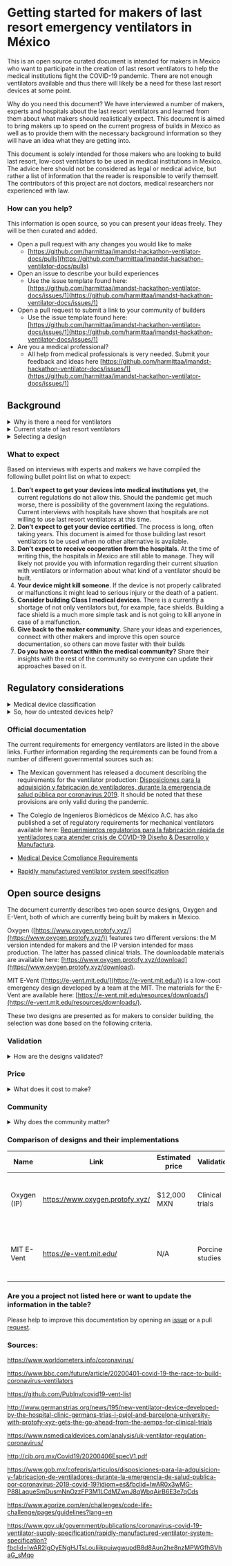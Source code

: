 # Getting started for makers of last resort emergency ventilators in México

This is an open source curated document is intended for makers in Mexico who want to participate in the creation of last resort ventilators to help the medical institutions fight the COVID-19 pandemic. There are not enough ventilators available and thus there will likely be a need for these last resort devices at some point.

Why do you need this document? We have interviewed a number of makers, experts and hospitals about the last resort ventilators and learned from them about what makers should realistically expect. This document is aimed to bring makers up to speed on the current progress of builds in Mexico as well as to provide them with the necessary background information so they will have an idea what they are getting into.

This document is solely intended for those makers who are looking to build last resort, low-cost ventilators to be used in medical institutions in Mexico. The advice here should not be considered as legal or medical advice, but rather a list of information that the reader is responsible to verify themself. The contributors of this project are not doctors, medical researchers nor experienced with law.


### How can you help? 

This information is open source, so you can present your ideas freely. They will be then curated and added.

*   Open a pull request with any changes you would like to make
    *   [https://github.com/harmittaa/imandst-hackathon-ventilator-docs/pulls](https://github.com/harmittaa/imandst-hackathon-ventilator-docs/pulls)
*   Open an issue to describe your build experiences
    *   Use the issue template found here: [https://github.com/harmittaa/imandst-hackathon-ventilator-docs/issues/1](https://github.com/harmittaa/imandst-hackathon-ventilator-docs/issues/1)
*   Open a pull request to submit a link to your community of builders 
    *   Use the issue template found here: [https://github.com/harmittaa/imandst-hackathon-ventilator-docs/issues/1](https://github.com/harmittaa/imandst-hackathon-ventilator-docs/issues/1)
*   Are you a medical professional? 
    *   All help from medical professionals is very needed. Submit your feedback and ideas here [https://github.com/harmittaa/imandst-hackathon-ventilator-docs/issues/1](https://github.com/harmittaa/imandst-hackathon-ventilator-docs/issues/1)


## Background 
<details>
<summary>Why is there a need for ventilators</summary>
Of the people who contract COVID-19 virus roughly 5 % percent develop serious or critical symptoms. The patients with these statuses can be in need of ventilator support. This sudden spike has created a tremendous demand for ventilators, as the medical facilities are not equipped for a pandemic the COVID-19. Due to the shortage of mechanical ventilators, the maker community has come together to build last resort emergency ventilators.
</details>

<details>
<summary>Current state of last resort ventilators</summary>
The desire to help has created a multitude of different open source emergency ventilator designs, especially those that are aimed for makers to build from locally sourced parts. However, the projects are in varying stages of development, from those with first prototypes just being built to those which have are already in clinical trials.
</details>

<details>
<summary>Selecting a design</summary>
Selecting a design to build requires thorough consideration, as malfunctioning of a device could lead to serious injury or even the death of the patient. This document is intended to facilitate that decision making process and to provide up-to-date information on participating to building emergency ventilators. This document addresses low-cost, last resort ventilators that can be built by the makers for use when the existing methods for helping patients have been exhausted.
</details>

### What to expect
Based on interviews with experts and makers we have compiled the following bullet point list on what to expect:

1. **Don’t expect to get your devices into medical institutions** **yet**, the current regulations do not allow this. Should the pandemic get much worse, there is possibility of the government laxing the regulations. Current interviews with hospitals have shown that hospitals are not willing to use last resort ventilators at this time.
2. **Don’t expect to get your device certified**. The process is long, often taking years. This document is aimed for those building last resort ventilators to be used when no other alternative is available.
3. **Don’t expect to receive cooperation from the hospitals**. At the time of writing this, the hospitals in Mexico are still able to manage. They will likely not provide you with information regarding their current situation with ventilators or information about what kind of a ventilator should be built.
4. **Your device might kill someone**. If the device is not properly calibrated or malfunctions it might lead to serious injury or the death of a patient.
5. **Consider building Class I medical devices**. There is a currently a shortage of not only ventilators but, for example, face shields. Building a face shield is a much more simple task and is not going to kill anyone in case of a malfunction.
6. **Give back to the maker community**. Share your ideas and experiences, connect with other makers and improve this open source documentation, so others can move faster with their builds
7. **Do you have a contact within the medical community?** Share their insights with the rest of the community so everyone can update their approaches based on it.

## Regulatory considerations

<details>
<summary>Medical device classification</summary>
The medical ventilators fall under Class II medical devices, meaning that they would require, among other testing, clinical trials before being allowed to be used in hospitals. As the emergency ventilators discussed here are meant to help with acute ventilator shortage, the time frame nor the resources of individual makers, do allow for a full clinical trial to be performed. With this in mind, it is unlikely that, at least at the current state of virus in Mexico, hospitals would take into use any home made ventilators.
</details>

<details>
<summary>So, how do untested devices help?</summary>
However, the ventilators discussed here are aimed to be provided as last resort devices for the medical institutions with the most dire needs. Considering the rapid advancement of the pandemic, it is possible that the requirements for the medical ventilators could be laxed and even last resort ventilators could be put into use in hospitals.
</details>

### Official documentation

The current requirements for emergency ventilators are listed in the above links. Further information regarding the requirements can be found from a number of different governmental sources such as:

* The Mexican government has released a document describing the requirements for the ventilator production: [Disposiciones para la adquisición y fabricación de ventiladores, durante la emergencia de salud pública por coronavirus 2019](https://www.gob.mx/cofepris/articulos/disposiciones-para-la-adquisicion-y-fabricacion-de-ventiladores-durante-la-emergencia-de-salud-publica-por-coronavirus-2019-covid-19?idiom=es&fbclid=IwAR0x3wMG-P88LaqueSmDusmNnOzzFP3M1LCdMZwnJ8qWbqAirB6E3e7qCds). It should be noted that these provisions are only valid during the pandemic.

* The Colegio de Ingenieros Biomédicos de México A.C. has also published a set of regulatory requirements for mechanical ventilators available here: [Requerimientos regulatorios para la fabricación rápida de ventiladores para atender crisis de COVID-19 Diseño & Desarrollo y Manufactura](http://cib.org.mx/Covid19/20200406EspecV1.pdf).


* [Medical Device Compliance Requirements](https://www.agorize.com/en/challenges/code-life-challenge/pages/guidelines?lang=en)

* [Rapidly manufactured ventilator system specification
](https://www.gov.uk/government/publications/coronavirus-covid-19-ventilator-supply-specification/rapidly-manufactured-ventilator-system-specification?fbclid=IwAR2IgOyENgHJTsLouIiikpuiwgwupdB8d8Aun2he8nzMPWGfhBVhaG_sMqo)


## Open source designs

The document currently describes two open source designs, Oxygen and E-Vent, both of which are currently being built by makers in Mexico.

Oxygen ([https://www.oxygen.protofy.xyz/](https://www.oxygen.protofy.xyz/)) features two different versions: the M version intended for makers and the IP version intended for mass production. The latter has passed clinical trials. The downloadable materials are available here: [https://www.oxygen.protofy.xyz/download](https://www.oxygen.protofy.xyz/download).

MIT E-Vent ([https://e-vent.mit.edu/](https://e-vent.mit.edu/)) is a low-cost emergency design developed by a team at the MIT. The materials for the E-Vent are available here: [https://e-vent.mit.edu/resources/downloads/](https://e-vent.mit.edu/resources/downloads/).

These two designs are presented as for makers to consider building, the selection was done based on the following criteria.


### Validation
<details>
<summary>How are the designs validated?</summary>
The first selection criteria is that the designs have gone through some sort of a validation. Both the E-vent and Oxygen fulfil this criteria. The Oxygen project’s IM model has passed clinical testing in Spain while the E-Vent is has undergone the fourth porcine study. The latter cannot be considered a clinical test, however compared to a plethora of other designs this can be considered to be at an advanced stage.
</details>


### Price

<details>
<summary>What does it cost to make?</summary>
Second criteria is the price of manufacturing. As the devices are intended to be built by makers with limited resources, the price must be relatively low. Both of the selected projects aim to provide a low-cost, easily producible device.
</details>

### Community

<details>
<summary>Why does the community matter?</summary>
Third criteria is the community. The importance of the community is especially relevant when makers source materials for their builds. As both of the chosen designs have been developed outside of Mexico, it is important that the local maker community is able to share experiences about materials and the build process.
</details>

### Comparison of designs and their implementations

| Name | Link | Estimated price | Validation | Component availability | Community |
|-------|--------|---------|-------|--------|---------|
| Oxygen (IP) | https://www.oxygen.protofy.xyz/ | $12,000 MXN | Clinical trials | All components can be sourced from Mexico | https://discord.gg/yyYQxEG & https://www.facebook.com/groups/1347740022075853 |
| MIT E-Vent | https://e-vent.mit.edu/ | N/A | Porcine studies | All components can be sourced from the USA | https://e-vent.mit.edu/ |


### Are you a project not listed here or want to update the information in the table?

Please help to improve this documentation by opening an [issue](https://github.com/harmittaa/imandst-hackathon-ventilator-docs/issues) or a pull [request](https://github.com/harmittaa/imandst-hackathon-ventilator-docs/pulls). 


### Sources:

https://www.worldometers.info/coronavirus/

https://www.bbc.com/future/article/20200401-covid-19-the-race-to-build-coronavirus-ventilators

https://github.com/PubInv/covid19-vent-list

http://www.germanstrias.org/news/195/new-ventilator-device-developed-by-the-hospital-clinic-germans-trias-i-pujol-and-barcelona-university-with-protofy-xyz-gets-the-go-ahead-from-the-aemps-for-clinical-trials

https://www.nsmedicaldevices.com/analysis/uk-ventilator-regulation-coronavirus/

http://cib.org.mx/Covid19/20200406EspecV1.pdf

https://www.gob.mx/cofepris/articulos/disposiciones-para-la-adquisicion-y-fabricacion-de-ventiladores-durante-la-emergencia-de-salud-publica-por-coronavirus-2019-covid-19?idiom=es&fbclid=IwAR0x3wMG-P88LaqueSmDusmNnOzzFP3M1LCdMZwnJ8qWbqAirB6E3e7qCds

https://www.agorize.com/en/challenges/code-life-challenge/pages/guidelines?lang=en

https://www.gov.uk/government/publications/coronavirus-covid-19-ventilator-supply-specification/rapidly-manufactured-ventilator-system-specification?fbclid=IwAR2IgOyENgHJTsLouIiikpuiwgwupdB8d8Aun2he8nzMPWGfhBVhaG_sMqo
